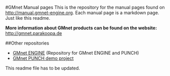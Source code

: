 #GMnet Manual pages
This is the repository for the manual pages found on http://manual.gmnet-engine.org.  Each manual page is a markdown page. Just like this readme.


**More information about GMnet products can be found on the website:**  
http://gmnet.parakoopa.de

##Other repositories

* [GMnet ENGINE](https://github.com/Parakoopa/GMnet-ENGINE) (Repository for GMnet ENGINE and PUNCH)
* [GMnet PUNCH demo project](https://github.com/Parakoopa/GMnet-PUNCH-Demo)

This readme file has to be updated.